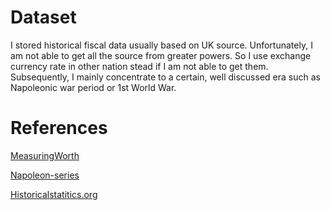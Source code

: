 Dataset
========
I stored historical fiscal data usually based on UK source. Unfortunately, I am not able to get all the source from greater powers. So I use exchange currency rate in other nation stead if I am not able to get them. Subsequently, I mainly concentrate to a certain, well discussed era such as Napoleonic war period or 1st World War.

References
==========
[MeasuringWorth](http://www.measuringworth.com/datasets/uswage/result.php)

[Napoleon-series](http://www.napoleon-series.org/research/abstract/miscellaneous/currency/1799/)

[Historicalstatitics.org](http://www.historicalstatistics.org/)
